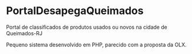 # PortalDesapegaQueimados
Portal de classificados de produtos usados ou novos na cidade de Queimados-RJ

Pequeno sistema desenvolvido em PHP, parecido com a proposta da OLX.
